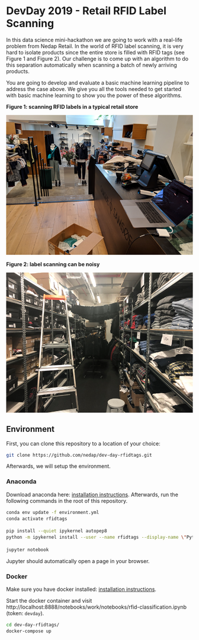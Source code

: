 # DevDay 2019 - Retail RFID Label Scanning

In this data science mini-hackathon we are going to work with a real-life problem from Nedap Retail. In the world of RFID label scanning, it is very hard to isolate products since the entire store is filled with RFID tags (see Figure 1 and Figure 2). Our challenge is to come up with an algorithm to do this separation automatically when scanning a batch of newly arriving products.

You are going to develop and evaluate a basic machine learning pipeline to address the case above. We give you all the tools needed to get started with basic machine learning to show you the power of these algorithms.

**Figure 1: scanning RFID labels in a typical retail store**

![](./pictures/figure1.png)

**Figure 2: label scanning can be noisy**

![](./pictures/figure2.png)


## Environment

First, you can clone this repository to a location of your choice:

```sh
git clone https://github.com/nedap/dev-day-rfidtags.git
```

Afterwards, we will setup the environment.

### Anaconda
Download anaconda here: [installation instructions](https://www.anaconda.com/distribution/#download-section). Afterwards, run the following commands in the root of this repository.

```sh
conda env update -f environment.yml
conda activate rfidtags

pip install --quiet ipykernel autopep8
python -m ipykernel install --user --name rfidtags --display-name \"Python (rfidtags)\"

jupyter notebook
```

Jupyter should automatically open a page in your browser.

### Docker

Make sure you have docker installed: [installation instructions](https://docs.docker.com/v17.09/engine/installation/#supported-platforms).

Start the docker container and visit http://localhost:8888/notebooks/work/notebooks/rfid-classification.ipynb (token: `devday`).

```sh
cd dev-day-rfidtags/
docker-compose up
```
